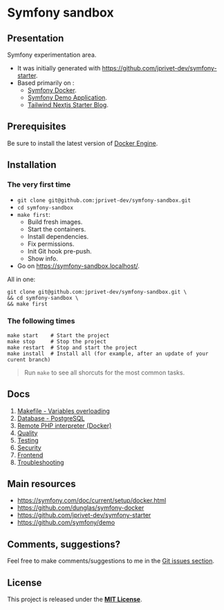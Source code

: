 # Symfony sandbox

## Presentation

Symfony experimentation area.

- It was initially generated with https://github.com/jprivet-dev/symfony-starter.
- Based primarily on :
  - [Symfony Docker](https://github.com/dunglas/symfony-docker).
  - [Symfony Demo Application](https://github.com/symfony/demo).
  - [Tailwind Nextjs Starter Blog](https://github.com/timlrx/tailwind-nextjs-starter-blog).

## Prerequisites

Be sure to install the latest version of [Docker Engine](https://docs.docker.com/engine/install/).

## Installation

### The very first time
 
- `git clone git@github.com:jprivet-dev/symfony-sandbox.git`
- `cd symfony-sandbox`
- `make first`:
  - Build fresh images.
  - Start the containers.
  - Install dependencies.
  - Fix permissions.
  - Init Git hook pre-push.
  - Show info.
- Go on https://symfony-sandbox.localhost/.

All in one:

```shell
git clone git@github.com:jprivet-dev/symfony-sandbox.git \
&& cd symfony-sandbox \
&& make first
```

### The following times

```shell
make start    # Start the project
make stop     # Stop the project
make restart  # Stop and start the project
make install  # Install all (for example, after an update of your curent branch)
```

> Run `make` to see all shorcuts for the most common tasks.

## Docs

1. [Makefile - Variables overloading](docs/makefile.md)
2. [Database - PostgreSQL](docs/database-postgre.md)
3. [Remote PHP interpreter (Docker)](docs/remote-php-interpreter.md)
4. [Quality](docs/quality.md)
5. [Testing](docs/testing.md)
6. [Security](docs/security.md)
7. [Frontend](docs/frontend.md)
8. [Troubleshooting](docs/troubleshooting.md)

## Main resources

- https://symfony.com/doc/current/setup/docker.html
- https://github.com/dunglas/symfony-docker
- https://github.com/jprivet-dev/symfony-starter
- https://github.com/symfony/demo

## Comments, suggestions?

Feel free to make comments/suggestions to me in the [Git issues section](https://github.com/jprivet-dev/symfony-sandbox/issues).

## License

This project is released under the [**MIT License**](https://github.com/jprivet-dev/symfony-sandbox/blob/main/LICENSE).
